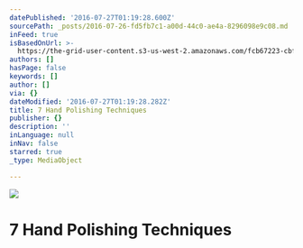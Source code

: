 ```yaml
---
datePublished: '2016-07-27T01:19:28.600Z'
sourcePath: _posts/2016-07-26-fd5fb7c1-a00d-44c0-ae4a-8296098e9c08.md
inFeed: true
isBasedOnUrl: >-
  https://the-grid-user-content.s3-us-west-2.amazonaws.com/fcb67223-cbf5-49a7-b80b-3e698017c6d4.png
authors: []
hasPage: false
keywords: []
author: []
via: {}
dateModified: '2016-07-27T01:19:28.282Z'
title: 7 Hand Polishing Techniques
publisher: {}
description: ''
inLanguage: null
inNav: false
starred: true
_type: MediaObject

---
```

![](https://the-grid-user-content.s3-us-west-2.amazonaws.com/fcb67223-cbf5-49a7-b80b-3e698017c6d4.png)

# 7 Hand Polishing Techniques